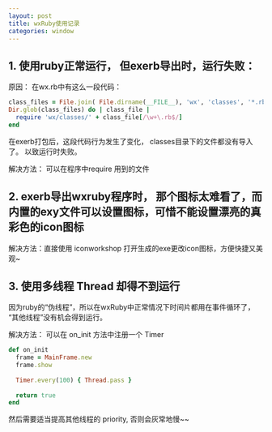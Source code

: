 ```yaml
---
layout: post
title: wxRuby使用记录
categories: window
---
```


## 1. 使用ruby正常运行， 但exerb导出时，运行失败：

原因： 在wx.rb中有这么一段代码：
 
```ruby
class_files = File.join( File.dirname(__FILE__), 'wx', 'classes', '*.rb')  
Dir.glob(class_files) do | class_file |   
  require 'wx/classes/' + class_file[/\w+\.rb$/]  
end  
```
 
在exerb打包后，这段代码行为发生了变化， classes目录下的文件都没有导入了。
以致运行时失败。
 
解决方法： 可以在程序中require 用到的文件
 
## 2. exerb导出wxruby程序时， 那个图标太难看了，而内置的exy文件可以设置图标，可惜不能设置漂亮的真彩色的icon图标
 
解决方法：直接使用 iconworkshop 打开生成的exe更改icon图标，方便快捷又美观~
 
## 3. 使用多线程 Thread 却得不到运行
 
  因为ruby的“伪线程”，所以在wxRuby中正常情况下时间片都用在事件循环了， “其他线程”没有机会得到运行。
 
解决方法： 可以在 on_init 方法中注册一个 Timer
 
```ruby 
def on_init  
  frame = MainFrame.new  
  frame.show  
  
  Timer.every(100) { Thread.pass }  
    
  return true  
end  
```
 
然后需要适当提高其他线程的 priority, 否则会灰常地慢~~ 
